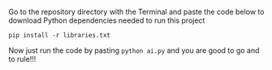 Go to the repository directory with the Terminal and paste the code below to download Python dependencies needed to run this project

`pip install -r libraries.txt`

Now just run the code by pasting `python ai.py` and you are good to go and to rule!!!
